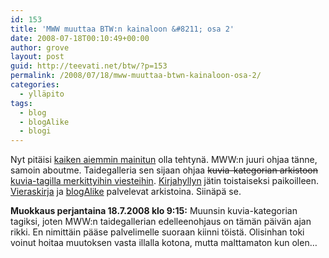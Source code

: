 ```yaml
---
id: 153
title: 'MWW muuttaa BTW:n kainaloon &#8211; osa 2'
date: 2008-07-18T00:10:49+00:00
author: grove
layout: post
guid: http://teevati.net/btw/?p=153
permalink: /2008/07/18/mww-muuttaa-btwn-kainaloon-osa-2/
categories:
  - ylläpito
tags:
  - blog
  - blogAlike
  - blogi
---
```

Nyt pitäisi [kaiken aiemmin mainitun](http://teevati.net/btw/2008/07/16/mww-muuttaa-btwn-kainaloon/ "BTW: MWW muuttaa BTW:n kainaloon") olla tehtynä. MWW:n juuri ohjaa tänne, samoin aboutme. Taidegalleria sen sijaan ohjaa <span style="text-decoration: line-through;">kuvia-kategorian arkistoon</span> [kuvia-tagilla merkittyihin viesteihin](http://teevati.net/btw/tag/kuvia/ "BTW · kuvia"). [Kirjahyllyn](/mww/kirjahylly/ "MWW : Kirjahylly") jätin toistaiseksi paikoilleen. [Vieraskirja](/mww/vieraskirja/ "MWW : Vieraskirja") ja [blogAlike](/mww/blogalike/ "MWW : blogAlike - arkisto") palvelevat arkistoina. Siinäpä se.

**Muokkaus perjantaina 18.7.2008 klo 9:15:** Muunsin kuvia-kategorian tagiksi, joten MWW:n taidegallerian edelleenohjaus on tämän päivän ajan rikki. En nimittäin pääse palvelimelle suoraan kiinni töistä. Olisinhan toki voinut hoitaa muutoksen vasta illalla kotona, mutta malttamaton kun olen&#8230;